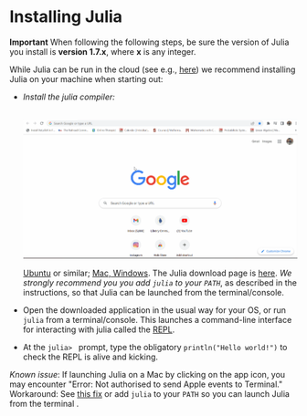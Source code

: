 # Installing Julia

**Important** When following the following steps, be sure the version
of Julia you install is **version 1.7.x**, where **x** is any integer.

While Julia can be run in the cloud (see e.g.,
[here](https://juliahub.com/ui/Home)) we recommend installing Julia on
your machine when starting out:

- *Install the julia compiler:*
  
  <br style="width:600px; height:480px">
    <img src="./Julia_Installation.gif" />
  </br>

  [Ubuntu](https://ferrolho.github.io/blog/2019-01-26/how-to-install-julia-on-ubuntu) or
  similar; [Mac,
  Windows](https://www.juliafordatascience.com/first-steps-1-installing-julia/). The Julia
  download page is [here](https://julialang.org/downloads/). *We strongly recommend you you
  add `julia` to your `PATH`*, as described in the instructions, so that Julia can be
  launched from the terminal/console.

- Open the downloaded application in the usual way for your OS, or run
  `julia` from a terminal/console. This launches a command-line
  interface for interacting with julia called the
  [REPL](https://en.wikipedia.org/wiki/Read–eval–print_loop).

- At the `julia> ` prompt, type the obligatory `println("Hello
  world!")` to check the REPL is alive and kicking.

*Known issue*: If launching Julia on a Mac by clicking on the app icon, you may encounter
"Error: Not authorised to send Apple events to Terminal." Workaround: See [this
fix](https://apple.stackexchange.com/questions/393096/error-not-authorised-to-send-apple-events-to-terminal-when-starting-maxima)
or add `julia` to your `PATH` so you can launch Julia from the terminal .
